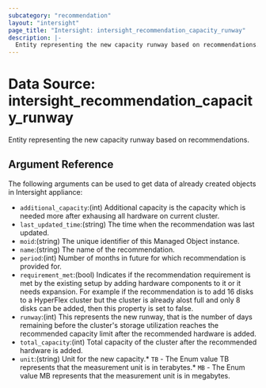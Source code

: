```yaml
---
subcategory: "recommendation"
layout: "intersight"
page_title: "Intersight: intersight_recommendation_capacity_runway"
description: |-
  Entity representing the new capacity runway based on recommendations.
---
```


# Data Source: intersight_recommendation_capacity_runway
Entity representing the new capacity runway based on recommendations.
## Argument Reference
The following arguments can be used to get data of already created objects in Intersight appliance:
* `additional_capacity`:(int) Additional capacity is the capacity which is needed more after exhausing all hardware on current cluster. 
* `last_updated_time`:(string) The time when the recommendation was last updated. 
* `moid`:(string) The unique identifier of this Managed Object instance. 
* `name`:(string) The name of the recommendation. 
* `period`:(int) Number of months in future for which recommendation is provided for. 
* `requirement_met`:(bool) Indicates if the recommendation requirement is met by the existing setup by adding hardware components to it or it needs expansion. For example if the recommendation is to add 16 disks to a HyperFlex cluster but the cluster is already alost full and only 8 disks can be added, then this property is set to false. 
* `runway`:(int) This represents the new runway, that is the number of days remaining before the cluster's storage utilization reaches the recommended capacity limit after the recommended hardware is added. 
* `total_capacity`:(int) Total capacity of the cluster after the recommended hardware is added. 
* `unit`:(string) Unit for the new capacity.* `TB` - The Enum value TB represents that the measurement unit is in terabytes.* `MB` - The Enum value MB represents that the measurement unit is in megabytes. 
